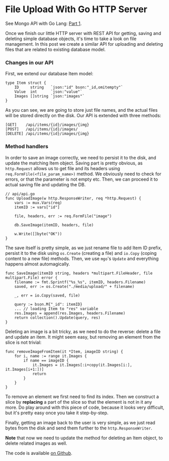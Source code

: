 # File Upload With Go HTTP Server

See Mongo API with Go Lang: [Part 1](http://mycodesmells.com/post/mongodb-api-with-go-ang). 

Once we finish our little HTTP server with REST API for getting, saving and deleting simple database objects, it's time to take a look on file management. In this post we create a similar API for uploading and deleting files that are related to existing database model.

### Changes in our API 

First, we extend our database Item model:

    type Item struct {
        ID     string   `json:"id" bson:"_id,omitempty"`
        Value  int      `json:"value"`
        Images []string `json:"images"`
    }

As you can see, we are going to store just file names, and the actual files will be stored directly on the disk. Our API is extended with three methods:

    [GET]    /api/items/{id}/images/{img}
    [POST]   /api/items/{id}/images/
    [DELETE] /api/items/{id}/images/{img}

### Method handlers

In order to save an image correctly, we need to persist it to the disk, and update the matching Item object. Saving part is pretty obvious, as `http.Request` allows us to get file and its headers using `req.FormFile(<file_param_name>)` method. We obviously need to check for errors, or that the parameter is not empty etc. Then, we can proceed it to actual saving file and updating the DB.

    // api/api.go
    func UploadImage(w http.ResponseWriter, req *http.Request) {
        vars := mux.Vars(req)
        itemID := vars["id"]

        file, headers, err := req.FormFile("image")

        db.SaveImage(itemID, headers, file)

        w.Write([]byte("OK"))
    }
    
The save itself is pretty simple, as we just rename file to add Item ID prefix, persist it to the disk using `os.Create` (creating a file) and `io.Copy` (coping content to a new file) methods. Then, we use `mgo`'s `Update` and everything happens almost automagically. 

    func SaveImage(itemID string, headers *multipart.FileHeader, file multipart.File) error {
        filename := fmt.Sprintf("%s_%s", itemID, headers.Filename)
        saved, err := os.Create("./media/upload/" + filename)
        
        _, err = io.Copy(saved, file)

        query := bson.M{"_id": itemID}
        ... // loading Item to "res" variable 
        res.Images = append(res.Images, headers.Filename)
        return collection().Update(query, res)
    }

Deleting an image is a bit tricky, as we need to do the reverse: delete a file and update an item. It might seem easy, but removing an element from the slice is not trivial:

    func removeImageFromItem(it *Item, imageID string) {
        for i, name := range it.Images {
            if name == imageID {
                it.Images = it.Images[:i+copy(it.Images[i:], it.Images[i+1:])]
                return
            }
        }
    }

To remove an element we first need to find its index. Then we construct a slice by **replacing** a part of the slice so that the element is not in it any more. Do play around with this piece of code, because it looks very difficult, but it's pretty easy once you take it step-by-step.

Finally, getting an image back to the user is very simple, as we just read bytes from the disk and send them further to the `http.ResponseWriter`.

**Note** that now we need to update the method for deleting an Item object, to delete related images as well.

The code is available [on Github](https://github.com/mycodesmells/mongo-go-api).
